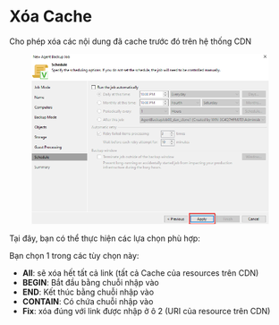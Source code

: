 # Xóa Cache

Cho phép xóa các nội dung đã cache trước đó trên hệ thống CDN

<figure><img src="../../.gitbook/assets/image (265).png" alt=""><figcaption></figcaption></figure>

Tại đây, bạn có thể thực hiện các lựa chọn phù hợp:

Bạn chọn 1 trong các tùy chọn này:

* **All**: sẽ xóa hết tất cả link (tất cả Cache của resources trên CDN)
* **BEGIN**: Bắt đầu bằng chuỗi nhập vào
* **END**: Kết thúc bằng chuỗi nhập vào
* **CONTAIN**: Có chứa chuỗi nhập vào
* **Fix**: xóa đúng với link được nhập ở ô 2 (URI của resource trên CDN)
